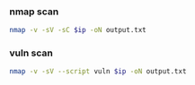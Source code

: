 ### nmap scan
```bash
nmap -v -sV -sC $ip -oN output.txt
```

### vuln scan
```bash
nmap -v -sV --script vuln $ip -oN output.txt

```